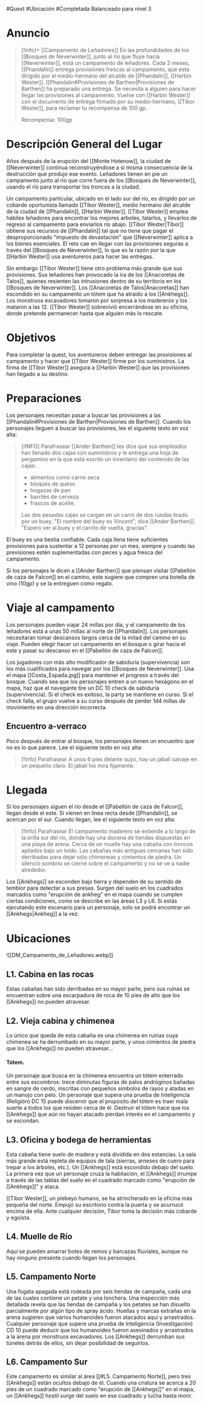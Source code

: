 #Quest #Ubicación #Completada 
Balanceado para nivel 3
# Anuncio
>[!info]+ [[Campamento de Leñadores]]
> En las profundidades de los [[Bosques de Neverwinter]], junto al río que fluye hacía [[Neverwinter]], está un campamento de leñadores. Cada 2 meses, [[Phandalin]] entrega provisiones frescas al campamento, que esta dirigido por el medio-hermano del alcalde de [[Phandalin]], [[Harbin Wester]]. [[Phandalin#Provisiones de Barthen|Provisiones de Barthen]] ha preparado una entrega. Se necesita a alguien para hacer llegar las provisiones al campamento. Vuelve con [[Harbin Wester]] con el documento de entrega firmado por su medio-hermano, [[Tibor Wester]], para reclamar tu recompensa de 100 gp.
> 
> Recompensa: 100gp
# Descripción General del Lugar
Años después de la erupción del [[Monte Hotenow]], la ciudad de [[Neverwinter]] continua reconstruyéndose a si misma consecuencia de la destrucción que produjo ese evento. Leñadores tienen en pie un campamento junto al rio que corre fuera de los [[Bosques de Neverwinter]], usando el río para transportar los troncos a la ciudad.

Un campamento particular, ubicado en el lado sur del río, es dirigido por un cobarde oportunista llamado [[Tibor Wester]], medio hermano del alcalde de la ciudad de [[Phandalin]], [[Harbin Wester]]. [[Tibor Wester]] emplea hábiles leñadores para encontrar los mejores arboles, talarlos, y llevarlos de regreso al campamento para enviarlos río abajo. [[Tibor Wester|Tibor]] obtiene sus recursos de [[Phandalin]] tal que no tiene que pagar el desproporcionado "impuesto de devastación" que [[Neverwinter]] aplica a los bienes esenciales. El reto cae en llegar con las provisiones seguras a través del [[Bosques de Neverwinter]], lo que es la razón por la que [[Harbin Wester]] usa aventureros para hacer las entregas.

Sin embargo [[Tibor Wester]] tiene otro problema más grande que sus provisiones. Sus leñadores han provocado la ira de los [[Anacoretas de Talos]], quienes resienten las intrusiones dentro de su territorio en los [[Bosques de Neverwinter]]. Los [[Anacoretas de Talos|Anacoretas]] han escondido en su campamento un tótem que ha atraído a los [[Ankhegs]]. Los monstruos excavadores tomaron por sorpresa a los madereros y los mataron a las 12. [[Tibor Wester]] sobrevivió encerrándose en su oficina, donde pretende permanecer hasta que alguien más lo rescate.
# Objetivos
Para completar la quest, los aventureros deben entregar las provisiones al campamento y hacer que [[Tibor Wester]] firme por los suministros. La firma de [[Tibor Wester]] asegura a [[Harbin Wester]] que las provisiones han llegado a su destino.
# Preparaciones
Los personajes necesitan pasar a buscar las provisiones a las [[Phandalin#Provisiones de Barthen|Provisiones de Barthen]]. Cuando los personajes lleguen a buscar las provisiones, lee el siguiente texto en voz alta:

> [!INFO] Parafrasear
> [[Ander Barthen]] les dice que sus empleados han llenado dos cajas con suministros y le entrega una hoja de pergamino en la que está escrito un inventario del contenido de las cajas: 
> + alimentos como carne seca 
> + bloques de queso
> + hogazas de pan
> + barriles de cerveza
> + frascos de aceite. 
>
>Las dos pesadas cajas se cargan en un carro de dos ruedas tirado por un buey. "El nombre del buey es Vincent", dice [[Ander Barthen]]. "Espero ver al buey y  el carrito de vuelta, gracias".

El buey es una bestia confiable. Cada caja llena tiene suficientes provisiones para sustentar a 12 personas por un mes, siempre y cuando las previsiones estén suplementadas con peces y agua fresca del campamento.

Si los personajes le dicen a [[Ander Barthen]] que piensan visitar [[Pabellón de caza de Falcon]] en el camino, este sugiere que compren una botella de vino (10gp) y se la entreguen como regalo.
# Viaje al campamento
Los personajes pueden viajar 24 millas por día, y el campamento de los leñadores está a unas 50 millas al norte de [[Phandalin]]. Los personajes necesitaran tomar descansos largos cerca de la mitad del camino en su viaje. Pueden elegir hacer un campamento en el bosque o girar hacia el este y pasar su descanso en el [[Pabellón de caza de Falcon]].

Los jugadores con más alto modificador de sabiduría (supervivencia) son los más cualificados para navegar por los [[Bosques de Neverwinter]]. Usa el mapa
[[Costa_Espada.jpg]] para mantener el progreso a través del bosque. Cuando sea que los personajes entren a un nuevo hexágono en el mapa, haz que el navegante tire un DC 10 check de sabiduría (supervivencia). Si el check es exitoso, la party se mantiene en curso. Si el check falla, el grupo vuelve a su curso después de perder 1d4 millas de movimiento en una dirección incorrecta.
## Encuentro a-verraco
Poco después de entrar al bosque, los personajes tienen un encuentro que no es lo que parece. Lee el siguiente texto en voz alta:

> [!Info] Parafrasear
> A unos 6 pies delante suyo, hay un jabalí salvaje en un pequeño claro. El jabalí los mira fijamente.
# Llegada
Si los personajes siguen el río desde el [[Pabellón de caza de Falcon]], llegan desde el este. Si vienen en línea recta desde [[Phandalin]], se acercan por el sur. Cuando llegan, lee el siguiente texto en voz alta:

> [!Info] Parafrasear
> El campamento maderero se extiende a lo largo de la orilla sur del río, donde hay una docena de tiendas dispuestas en una playa de arena. Cerca de un muelle hay una cabaña con troncos apilados bajo un toldo. Las cabañas más antiguas cercanas han sido derribadas para dejar sólo chimeneas y cimientos de piedra. Un silencio sombrío se cierne sobre el campamento y no se ve a nadie alrededor.

Los [[Ankhegs]] se esconden bajo tierra y dependen de su sentido de temblor para detectar a sus presas. Surgen del suelo en los cuadrados marcados como "erupción de ankheg" en el mapa cuando se cumplen ciertas condiciones, como se describe en las áreas L3 y L6. Si estás ejecutando este escenario para un personaje, solo se podrá encontrar un [[Ankhegs|Ankheg]] a la vez.
# Ubicaciones
![[DM_Campamento_de_Leñadores.webp]]
## L1. Cabina en las rocas
Estas cabañas han sido derribadas en su mayor parte, pero sus ruinas se encuentran sobre una escarpadura de roca de 10 pies de alto que los [[Ankhegs]] no pueden atravesar.
## L2. Vieja cabina y chimenea
Lo único que queda de esta cabaña es una chimenea en ruinas cuya chimenea se ha derrumbado en su mayor parte, y unos cimientos de piedra que los [[Ankhegs]] no pueden atravesar...
#### Tótem.
Un personaje que busca en la chimenea encuentra un tótem enterrado entre sus escombros: trece diminutas figuras de palos andróginos bañadas en sangre de cerdo, inscritas con pequeños símbolos de rayos y atadas en un manojo con pelo. Un personaje que supera una prueba de Inteligencia (Religión) DC 15 puede discernir que el propósito del tótem es traer mala suerte a todos los que residen cerca de él. Destruir el tótem hace que los [[Ankhegs]] que aún no hayan atacado pierdan interés en el campamento y se escondan.
## L3. Oficina y bodega de herramientas
Esta cabaña tiene suelo de madera y está dividida en dos estancias. La sala más grande está repleta de equipos de tala (sierras, arneses de cuero para trepar a los árboles, etc.). Un [[Ankhegs]] está escondido debajo del suelo. La primera vez que un personaje cruza la habitación, el [[Ankhegs]] irrumpe a través de las tablas del suelo en el cuadrado marcado como "erupción de [[Ankhegs]]" y ataca.

[[Tibor Wester]], un plebeyo humano, se ha atrincherado en la oficina más pequeña del norte. Empujó su escritorio contra la puerta y se acurrucó encima de ella. Ante cualquier decisión, Tibor toma la decisión más cobarde y egoísta.
## L4. Muelle de Río
Aquí se pueden amarrar botes de remos y barcazas fluviales, aunque no hay ninguno presente cuando llegan los personajes.
## L5. Campamento Norte
Una fogata apagada está rodeada por seis tiendas de campaña, cada una de las cuales contiene un petate y una lonchera. Una inspección más detallada revela que las tiendas de campaña y los petates se han disuelto parcialmente por algún tipo de spray ácido. Huellas y marcas extrañas en la arena sugieren que varios humanoides fueron atacados aquí y arrastrados. Cualquier personaje que supere una prueba de Inteligencia (Investigación) CD 10 puede deducir que los humanoides fueron asesinados y arrastrados a la arena por monstruos excavadores. Los [[Ankhegs]] derrumban sus túneles detrás de ellos, sin dejar posibilidad de seguirlos.
## L6. Campamento Sur
Este campamento es similar al área [[#L5. Campamento Norte]], pero tres [[Ankhegs]] están ocultos debajo de él. Cuando una criatura se acerca a 20 pies de un cuadrado marcado como "erupción de [[Ankhegs]]" en el mapa, un [[Ankhegs]] hostil surge del suelo en ese cuadrado y lucha hasta morir.